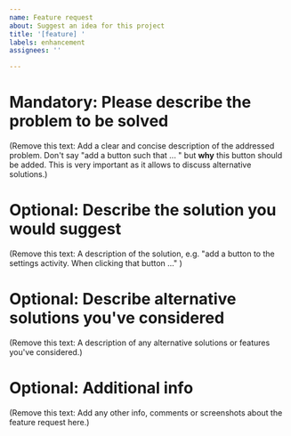 ```yaml
---
name: Feature request
about: Suggest an idea for this project
title: '[feature] '
labels: enhancement
assignees: ''

---
```


# Mandatory: Please describe the problem to be solved
(Remove this text: Add a clear and concise description of the addressed problem. Don't say "add a button such that ... " but **why** this button should be added. This is very important as it allows to discuss alternative solutions.)

# Optional: Describe the solution you would suggest
(Remove this text: A description of the solution, e.g. "add a button to the settings activity. When clicking that button ..." )

# Optional: Describe alternative solutions you've considered
(Remove this text: A description of any alternative solutions or features you've considered.)

# Optional: Additional info
(Remove this text: Add any other info, comments or screenshots about the feature request here.)
